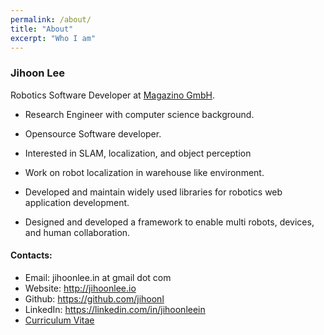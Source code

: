 ```yaml
---
permalink: /about/
title: "About"
excerpt: "Who I am"
---
```


### Jihoon Lee

Robotics Software Developer at [Magazino GmbH](https://www.magazino.eu/).

  * Research Engineer with computer science background.
  * Opensource Software developer.
  * Interested in SLAM, localization, and object perception

  * Work on robot localization in warehouse like environment.
  * Developed and maintain widely used libraries for robotics web application
    development.
  * Designed and developed a framework to enable multi robots, devices, and human
    collaboration.


#### Contacts:

* Email: jihoonlee.in at gmail dot com
* Website: http://jihoonlee.io
* Github: https://github.com/jihoonl
* LinkedIn: https://linkedin.com/in/jihoonleein
* [Curriculum Vitae](/assets/files/cv_latest.pdf)
